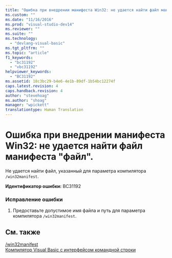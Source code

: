 ```yaml
---
title: "Ошибка при внедрении манифеста Win32: не удается найти файл манифеста &quot;файл&quot;. | Microsoft Docs"
ms.custom: ""
ms.date: "11/16/2016"
ms.prod: "visual-studio-dev14"
ms.reviewer: ""
ms.suite: ""
ms.technology: 
  - "devlang-visual-basic"
ms.tgt_pltfrm: ""
ms.topic: "article"
f1_keywords: 
  - "bc31192"
  - "vbc31192"
helpviewer_keywords: 
  - "BC31192"
ms.assetid: 18c3bc29-b4e6-4e1b-89df-1b54bc12274f
caps.latest.revision: 4
caps.handback.revision: 4
author: "stevehoag"
ms.author: "shoag"
manager: "wpickett"
translationtype: Human Translation
---
```

# Ошибка при внедрении манифеста Win32: не удается найти файл манифеста &quot;файл&quot;.
Не удается найти файл, указанный для параметра компилятора `/win32manifest`.  
  
 **Идентификатор ошибки:** BC31192  
  
### Исправление ошибки  
  
1.  Предоставьте допустимое имя файла и путь для параметра компилятора `/win32manifest`.  
  
## См. также  
 [\/win32manifest](../../visual-basic/reference/command-line-compiler/win32manifest.md)   
 [Компилятор Visual Basic с интерфейсом командной строки](../../visual-basic/reference/command-line-compiler/index.md)
